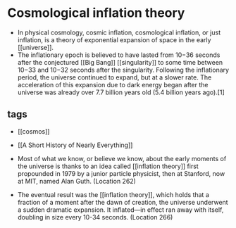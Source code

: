 # Cosmological inflation theory


- In physical cosmology, cosmic inflation, cosmological inflation, or just inflation, is a theory of exponential expansion of space in the early [[universe]]. 
- The inflationary epoch is believed to have lasted from 10−36 seconds after the conjectured [[Big Bang]] [[singularity]] to some time between 10−33 and 10−32 seconds after the singularity. Following the inflationary period, the universe continued to expand, but at a slower rate. The acceleration of this expansion due to dark energy began after the universe was already over 7.7 billion years old (5.4 billion years ago).[1]

## tags

- [[cosmos]]
- [[A Short History of Nearly Everything]]

- Most of what we know, or believe we know, about the early moments of the universe is thanks to an idea called [[inflation theory]] first propounded in 1979 by a junior particle physicist, then at Stanford, now at MIT, named Alan Guth. (Location 262)
- The eventual result was the [[inflation theory]], which holds that a fraction of a moment after the dawn of creation, the universe underwent a sudden dramatic expansion. It inflated—in effect ran away with itself, doubling in size every 10-34 seconds. (Location 266)

